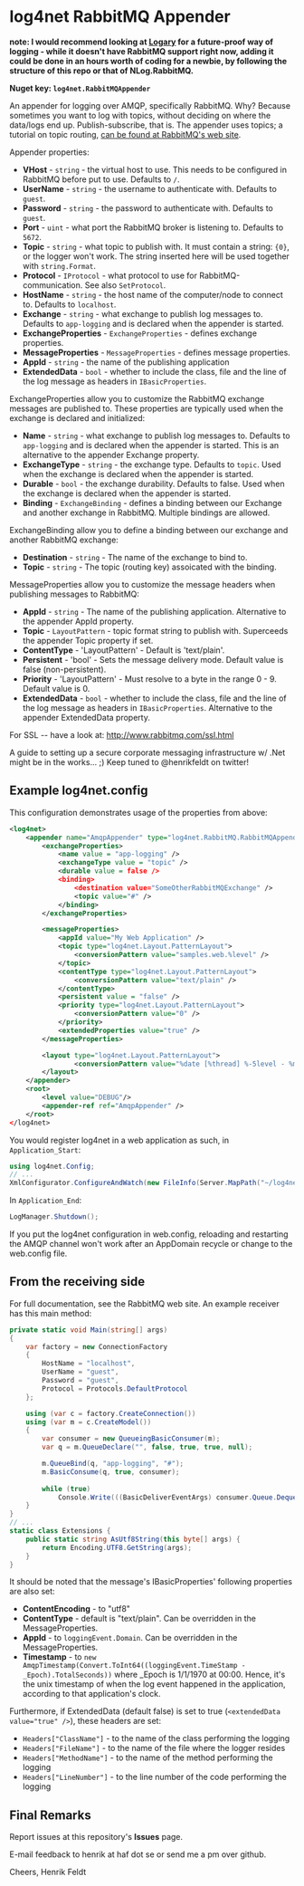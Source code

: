 # log4net RabbitMQ Appender

**note: I would recommend looking at [Logary](https://github.com/logary/logary) for a future-proof way of logging - while it doesn't have RabbitMQ support right now, adding it could be done in an hours worth of coding for a newbie, by following the structure of this repo or that of NLog.RabbitMQ.**

**Nuget key: `log4net.RabbitMQAppender`**

An appender for logging over AMQP, specifically RabbitMQ. Why? Because sometimes you want to log with topics, without deciding on where the data/logs end up. Publish-subscribe, that is. The appender uses topics; a tutorial on topic routing, [can be found at RabbitMQ's web site](http://www.rabbitmq.com/tutorials/tutorial-five-python.html).

Appender properties:

 * **VHost** - `string` - the virtual host to use. This needs to be configured in RabbitMQ before put to use. Defaults to `/`.
 * **UserName** - `string` - the username to authenticate with. Defaults to `guest`.
 * **Password** - `string` - the password to authenticate with. Defaults to `guest`.
 * **Port** - `uint` - what port the RabbitMQ broker is listening to. Defaults to `5672`.
 * **Topic** - `string` - what topic to publish with. It must contain a string: `{0}`, or the logger won't work. The string inserted here will be used together with `string.Format`.
 * **Protocol** - `IProtocol` - what protocol to use for RabbitMQ-communication. See also `SetProtocol`.
 * **HostName** - `string` - the host name of the computer/node to connect to. Defaults to `localhost`.
 * **Exchange** - `string` - what exchange to publish log messages to. Defaults to `app-logging` and is declared when the appender is started.
 * **ExchangeProperties** - `ExchangeProperties` - defines exchange properties.
 * **MessageProperties** - `MessageProperties` - defines message properties.
 * **AppId** - `string` - the name of the publishing application
 * **ExtendedData** - `bool` - whether to include the class, file and the line of the log message as headers in `IBasicProperties`.

ExchangeProperties allow you to customize the RabbitMQ exchange messages are published to.  These properties are typically used when the exchange is 
declared and initialized:

 * **Name** - `string` - what exchange to publish log messages to. Defaults to `app-logging` and is declared when the appender is started.  This is an alternative to the appender Exchange property.
 * **ExchangeType** - `string` - the exchange type. Defaults to `topic`. Used when the exchange is declared when the appender is started.
 * **Durable** - `bool` - the exchange durability. Defaults to false. Used when the exchange is declared when the appender is started.
 * **Binding** - `ExchangeBinding` - defines a binding between our Exchange and another exchange in RabbitMQ. Multiple bindings are allowed.

ExchangeBinding allow you to define a binding between our exchange and another RabbitMQ exchange:

 * **Destination** - `string` - The name of the exchange to bind to.
 * **Topic** - `string` - The topic (routing key) assoicated with the binding.
 
MessageProperties allow you to customize the message headers when publishing messages to RabbitMQ:

 * **AppId** - `string` - The name of the publishing application. Alternative to the appender AppId property.
 * **Topic** - `LayoutPattern` - topic format string to publish with. Superceeds the appender Topic property if set.
 * **ContentType** - 'LayoutPattern' - Default is 'text/plain'.
 * **Persistent** - 'bool' - Sets the message delivery mode. Default value is false (non-persistent).
 * **Priority** - 'LayoutPattern' - Must resolve to a byte in the range 0 - 9. Default value is 0.
 * **ExtendedData** - `bool` - whether to include the class, file and the line of the log message as headers in `IBasicProperties`. Alternative to the appender ExtendedData property.

For SSL -- have a look at: http://www.rabbitmq.com/ssl.html

A guide to setting up a secure corporate messaging infrastructure w/ .Net might be in the works... ;) Keep tuned to @henrikfeldt on twitter!

## Example log4net.config

This configuration demonstrates usage of the properties from above:

```xml
<log4net>
	<appender name="AmqpAppender" type="log4net.RabbitMQ.RabbitMQAppender, log4net.RabbitMQ">
		<exchangeProperties>
			<name value = "app-logging" />
			<exchangeType value = "topic" />
			<durable value = false />
			<binding>
				<destination value="SomeOtherRabbitMQExchange" />
				<topic value="#" />
			</binding>
		</exchangeProperties>

		<messageProperties>
			<appId value="My Web Application" />
			<topic type="log4net.Layout.PatternLayout">
				<conversionPattern value="samples.web.%level" />
			</topic>
			<contentType type="log4net.Layout.PatternLayout">
				<conversionPattern value="text/plain" />
			</contentType>
			<persistent value = "false" />
			<priority type="log4net.Layout.PatternLayout">
				<conversionPattern value="0" />
			</priority>
			<extendedProperties value="true" />
		</messageProperties>

		<layout type="log4net.Layout.PatternLayout">
				<conversionPattern value="%date [%thread] %-5level - %message%newline" />
		</layout>
	</appender>
	<root>
		<level value="DEBUG"/>
		<appender-ref ref="AmqpAppender" />
	</root>
</log4net>
```

You would register log4net in a web application as such, in `Application_Start`:

```csharp
using log4net.Config;
// ...
XmlConfigurator.ConfigureAndWatch(new FileInfo(Server.MapPath("~/log4net.config")));
```

In `Application_End`:

```csharp
LogManager.Shutdown();
```

If you put the log4net configuration in web.config, reloading and restarting the AMQP channel won't work after an AppDomain recycle or change to the web.config file.

## From the receiving side

For full documentation, see the RabbitMQ web site. An example receiver has this main method:

```csharp
private static void Main(string[] args)
{
	var factory = new ConnectionFactory
	{
		HostName = "localhost",
		UserName = "guest",
		Password = "guest",
		Protocol = Protocols.DefaultProtocol
	};

	using (var c = factory.CreateConnection())
	using (var m = c.CreateModel())
	{
		var consumer = new QueueingBasicConsumer(m);
		var q = m.QueueDeclare("", false, true, true, null);

		m.QueueBind(q, "app-logging", "#");
		m.BasicConsume(q, true, consumer);
				
		while (true)
			Console.Write(((BasicDeliverEventArgs) consumer.Queue.Dequeue()).Body.AsUtf8String());
	}
}
// ...
static class Extensions {
	public static string AsUtf8String(this byte[] args) {
		return Encoding.UTF8.GetString(args);
	}
}
```

It should be noted that the message's IBasicProperties' following properties are also set:

 * **ContentEncoding** - to "utf8"
 * **ContentType** - default is "text/plain".  Can be overridden in the MessageProperties.
 * **AppId** - to `loggingEvent.Domain`. Can be overridden in the MessageProperties.
 * **Timestamp** - to `new AmqpTimestamp(Convert.ToInt64((loggingEvent.TimeStamp - _Epoch).TotalSeconds))` where _Epoch is 1/1/1970 at 00:00. Hence, it's the unix timestamp of when the log event happened in the application, according to that application's clock.

Furthermore, if ExtendedData (default false) is set to true (`<extendedData value="true" />`), these headers are set:

 * `Headers["ClassName"]` - to the name of the class performing the logging
 * `Headers["FileName"]` - to the name of the file where the logger resides
 * `Headers["MethodName"]` - to the name of the method performing the logging
 * `Headers["LineNumber"]` - to the line number of the code performing the logging
 
## Final Remarks

Report issues at this repository's **Issues** page.
 
E-mail feedback to henrik at haf dot se or send me a pm over github.

Cheers,
Henrik Feldt
